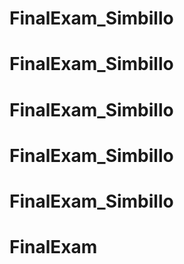 # FinalExam_Simbillo
# FinalExam_Simbillo
# FinalExam_Simbillo
# FinalExam_Simbillo
# FinalExam_Simbillo
# FinalExam
